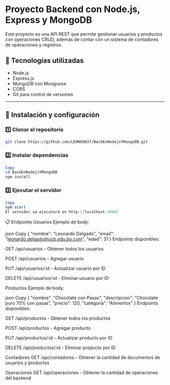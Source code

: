# Proyecto Backend con Node.js, Express y MongoDB

Este proyecto es una API REST que permite gestionar usuarios y productos con operaciones CRUD, además de contar con un sistema de contadores de operaciones y registros.

## 📌 Tecnologías utilizadas

- Node.js
- Express.js
- MongoDB con Mongoose
- CORS
- Git para control de versiones

---

## 🚀 Instalación y configuración

### 1️⃣ Clonar el repositorio
```bash
git clone https://github.com/LEONGO037/BackEnNodejsYMongoDB.git
```
### 2️⃣ Instalar dependencias
```powershell
Copy
cd BackEnNodejsYMongoDB
npm install
```

### 3️⃣ Ejecutar el servidor
```powershell
Copy
npm start
El servidor se ejecutará en http://localhost:3000/
```

📋 Endpoints
Usuarios
Ejemplo de body:

json
Copy
{
    "nombre": "Leonardo Delgado",
    "email": "leonardo.delgado@ucb.edu.bo.com",
    "edad": 31
}
Endpoints disponibles:

GET /api/usuarios - Obtener todos los usuarios

POST /api/usuarios - Agregar usuario

PUT /api/usuarios/:id - Actualizar usuario por ID

DELETE /api/usuarios/:id - Eliminar usuario por ID

Productos
Ejemplo de body:

json
Copy
{
    "nombre": "Chocolate con Pasas",
    "descripcion": "Chocolate puro 70% con pasas",
    "precio": 120,
    "categoria": "Alimentos"
}
Endpoints disponibles:

GET /api/productos - Obtener todos los productos

POST /api/productos - Agregar producto

PUT /api/productos/:id - Actualizar producto por ID

DELETE /api/productos/:id - Eliminar producto por ID

Contadores
GET /api/contadores - Obtener la cantidad de documentos de usuarios y productos

Operaciones
GET /api/operaciones - Obtener la cantidad de operaciones del backend